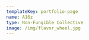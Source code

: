 ```yaml
---
templateKey: portfolio-page
name: A16z
type: Non-Fungible Collective
image: /img/flavor_wheel.jpg
---
```

